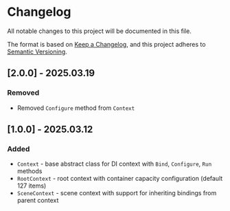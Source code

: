 # Changelog

All notable changes to this project will be documented in this file.

The format is based on [Keep a Changelog](https://keepachangelog.com/en/1.1.0/),
and this project adheres to [Semantic Versioning](https://semver.org/spec/v2.0.0.html).

## [2.0.0] - 2025.03.19

### Removed

- Removed `Configure` method from `Context`

## [1.0.0] - 2025.03.12

### Added

- `Context` - base abstract class for DI context with `Bind`, `Configure`, `Run` methods
- `RootContext` - root context with container capacity configuration (default 127 items)
- `SceneContext` - scene context with support for inheriting bindings from parent context
